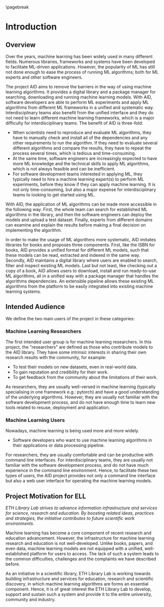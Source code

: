\pagebreak
# Introduction

## Overview

Over the years, machine learning has been widely used in many different fields. Numerous libraries, frameworks and systems have been developed to facilitate ML-driven applications. However, the popularity of ML has still not done enough to ease the process of running ML algorithms; both for ML experts and other software engineers.

The project AID aims to remove the barriers in the way of using machine learning algorithms. It provides a digital library and a package manager for searching, downloading and running machine learning models. With AID, software developers are able to perform ML experiments and apply ML algorithms from different ML frameworks in a unified and systematic way. Interdisciplinary teams also benefit from the unified interface and they do not need to learn different machine learning frameworks, which is a major difficulty for interdisciplinary teams. The benefit of AID is three-fold:

* When scientists need to reproduce and evaluate ML algorithms, they have to manually check and install all of the dependencies and any other requirements to run the algorithm. If they need to evaluate several different algorithms and compare the results, they have to repeat the process several times, which is tedious and time-consuming. 
* At the same time, software engineers are increasingly expected to have more ML knowledge and the technical skills to apply ML algorithms, which is not always feasible and can be inefficient.
* For software development teams interested in applying ML, they typically need to hire a machine learning expert(s) to perform ML experiments, before they know if they can apply machine learning. It is not only time-consuming, but also a major expense for interdisciplinary teams to looking to get started using ML.

With AID, the application of ML algorithms can be made more accessible in the following way. First, the whole team can search for established ML algorithms in the library, and then the software engineers can deploy the models and upload a test dataset. Finally, experts from different domains can examine and explain the results before making a final decision on implementing the algorithm.

In order to make the usage of ML algorithms more systematic, AID imitates libraries for books and proposes three components. First, like the ISBN for books, AID provides a unified format for different ML models, such that these models can be read, extracted and indexed in the same way. Secondly, AID maintains a digital library where users are enabled to search, filter and inspect existing ML models. Last but not least, like checking out a copy of a book, AID allows users to download, install and run ready-to-use ML algorithms, all in a unified way with a package manager that handles the algorithms dependencies. An extensible pipeline allows these existing ML algorithms from the platform to be easily integrated into existing machine learning systems.

## Intended Audience

We define the two main users of the project in these categories:

### Machine Learning Researchers

The first intended user group is for machine learning researchers. In this project, the "researchers" are defined as those who contribute models to the AID library. They have some intrinsic interests in sharing their own research results with the community, for example:

* To test their models on new datasets, even in real-world data.
* To gain reputation and credibility for their work.
* To get feedback from the community about the limitations of their work.

As researchers, they are usually well-versed in machine learning (typically specialising in one framework e.g.: pytorch) and have a good understanding of the underlying algorithms. However, they are usually not familiar with the software development process, and do not have enough time to learn new tools related to resuse, deployment and application.

### Machine Learning Users

Nowadays, machine learning is being used more and more widely.

* Software developers who want to use machine learning algorithms in their applications or data processing pipeline.

For researchers, they are usually comfortable and can be productive with command line interfaces. For interdisciplinary teams, they are usually not familiar with the software development process, and do not have much experience in the command line environment. Hence, to facilitate these two types of users, the AID project provides not only a command line interface but also a web user interface for operating the machine learning models.

## Project Motivation for ELL

*ETH Library Lab strives to advance information infrastructure and services for science, research and education. By boosting related ideas, practices and strategies, the initiative contributes to future scientific work environments.*

Machine learning has become a core component of recent research and education advancement. However, the infrastructure for machine learning research and education is not well-developed. Unlike books, papers, and even data, machine learning models are not equipped with a unified, well-established platform for users to access. The lack of such a system leads to the common difficulties, challenges and the complaints we have described before. 

As an initiative in a scientific library, ETH Library Lab is working towards building infrastructure and services for education, research and scientific discovery, in which machine learning algorithms are forms an essential component. Hence, it is of great interest the ETH Library Lab to develop, support and sustain such a system and provide it to the entire university, community and industry.